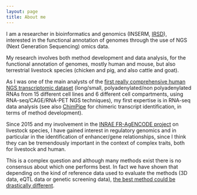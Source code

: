 ```yaml
---
layout: page
title: About me
---
```


I am a researcher in bioinformatics and genomics (INSERM, [IRSD](http://www.irsd.fr/)), interested in the functional annotation of genomes through the use of NGS (Next Generation Sequencing) omics data.

My research involves both method development and data analysis, for the functional annotation of genomes, mostly human and mouse, but also terrestrial livestock species (chicken and pig, and also cattle and goat).

As I was one of the main analysts of the [first really comprehensive human NGS transcriptomic dataset](https://www.nature.com/articles/nature11233) (long/small, polyadenylated/non polyadenylated RNAs from 15 different cell lines and 6 different cell compartments, using RNA-seq/CAGE/RNA-PET NGS techniques), my first expertise is in RNA-seq data analysis (see also [ChimPipe](https://github.com/Chimera-tools/ChimPipe) for chimeric transcript identification, in terms of method development).

Since 2015 and my involvement in the [INRAE FR-AgENCODE project](https://www.fragencode.org/) on livestock species, I have gained interest in regulatory genomics and in particular in the identification of enhancer/gene relationships, since I think they can be tremendously important in the context of complex traits, both for livestock and human.

This is a complex question and although many methods exist there is no consensus about which one performs best. In fact we have shown that depending on the kind of reference data used to evaluate the methods (3D data, eQTL data or genetic screening data), [the best method could be drastically different](https://pubmed.ncbi.nlm.nih.gov/36909938/).







